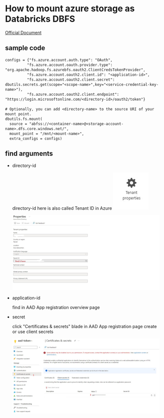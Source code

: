 # How to mount azure storage as Databricks DBFS

[Official Document](https://learn.microsoft.com/en-us/azure/databricks/dbfs/mounts)

## sample code
```
configs = {"fs.azure.account.auth.type": "OAuth",
          "fs.azure.account.oauth.provider.type": "org.apache.hadoop.fs.azurebfs.oauth2.ClientCredsTokenProvider",
          "fs.azure.account.oauth2.client.id": "<application-id>",
          "fs.azure.account.oauth2.client.secret": dbutils.secrets.get(scope="<scope-name>",key="<service-credential-key-name>"),
          "fs.azure.account.oauth2.client.endpoint": "https://login.microsoftonline.com/<directory-id>/oauth2/token"}

# Optionally, you can add <directory-name> to the source URI of your mount point.
dbutils.fs.mount(
  source = "abfss://<container-name>@<storage-account-name>.dfs.core.windows.net/",
  mount_point = "/mnt/<mount-name>",
  extra_configs = configs)
```

## find arguments
* directory-id  
    
    directory-id here is also called Tenant ID in Azure
    ![pic](https://github.com/mou-tw/Databricks_notes/blob/main/img/tenant_properties.JPG  )

    ![pic](https://github.com/mou-tw/Databricks_notes/blob/main/img/tenant_properties_page.JPG  )

* application-id

    find in AAD App registration overview page

* secret

    click "Certificates & secrets" blade in AAD App registration page
    create or use client secrets

    ![pic](https://github.com/mou-tw/Databricks_notes/blob/main/img/secret_get.JPG  )
